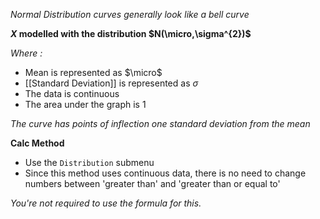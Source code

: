*Normal Distribution curves generally look like a bell curve*

**$X$ modelled with the distribution $N(\micro,\sigma^{2})$**

*Where :*
- Mean is represented as $\micro$
- [[Standard Deviation]] is represented as $\sigma$ 
- The data is continuous 
- The area under the graph is 1

*The curve has points of inflection one standard deviation from the mean*

**Calc Method**
- Use the `Distribution` submenu
- Since this method uses continuous data, there is no need to change numbers between 'greater than' and 'greater than or equal to'

*You're not required to use the formula for this.*